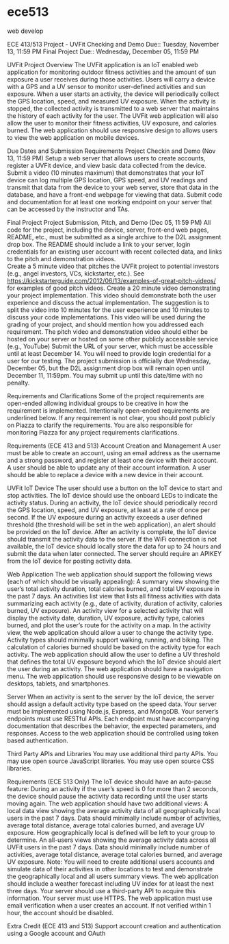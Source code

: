 # ece513
web develop

ECE 413/513 Project - UVFit
Checking and Demo Due:: Tuesday, November 13, 11:59 PM
Final Project Due:: Wednesday, December 05, 11:59 PM


UVFit Project Overview
The UVFit application is an IoT enabled web application for monitoring outdoor fitness activities and the amount of sun exposure a user receives during those activities. 
Users will carry a device with a GPS and a UV sensor to monitor user-defined activities and sun exposure. When a user starts an activity, the device will periodically collect the GPS location, speed, and measured UV exposure. 
When the activity is stopped, the collected activity is transmitted to a web server that maintains the history of each activity for the user.
The UVFit web application will also allow the user to monitor their fitness activities, UV exposure, and calories burned. The web application should use responsive design to allows users to view the web application on mobile devices.

Due Dates and Submission Requirements
Project Checkin and Demo (Nov 13, 11:59 PM) 
Setup a web server that allows users to create accounts, register a UVFit device, and view basic data collected from the device.  
Submit a video (10 minutes maximum) that demonstrates that your IoT device can log multiple GPS location, GPS speed, and UV readings and transmit that data from the device to your web server, store that data in the database, and have a front-end webpage for viewing that data. 
Submit code and documentation for at least one working endpoint on your server that can be accessed by the instructor and TAs.

Final Project Project Submission, Pitch, and Demo (Dec 05, 11:59 PM)
All code for the project, including the device, server, front-end web pages, README, etc., must be submitted as a single archive to the D2L assignment drop box.
The README should include a link to your server, login credentials for an existing user account with recent collected data, and links to the pitch and demonstration videos.  
Create a 5 minute video that pitches the UVFit project to potential investors (e.g., angel investors, VCs, kickstarter, etc.). 
See https://kickstarterguide.com/2012/06/13/examples-of-great-pitch-videos/ for examples of good pitch videos. 
Create a 20 minute video demonstrating your project implementation. This video should demonstrate both the user experience and discuss the actual implementation. The suggestion is to split the video into 10 minutes for the user experience and 10 minutes to discuss your code implementations. This video will be used during the grading of your project, and should mention how you addressed each requirement.
The pitch video and demonstration video should either be hosted on your server or hosted on some other publicly accessible service (e.g., YouTube) 
Submit the URL of your server, which must be accessible until at least December 14. You will need to provide login credential for a user for our testing.
The project submission is officially due Wednesday, December 05, but the D2L assignment drop box will remain open until December 11, 11:59pm. You may submit up until this date/time with no penalty. 
 
Requirements and Clarifications
Some of the project requirements are open-ended allowing individual groups to be creative in how the requirement is implemented. Intentionally open-ended requirements are underlined below.
If any requirement is not clear, you should post publicly on Piazza to clarify the requirements. 
You are also responsible for monitoring Piazza for any project requirements clarifications. 

Requirements (ECE 413 and 513)
Account Creation and Management
A user must be able to create an account, using an email address as the username and a strong password, and register at least one device with their account.
A user should be able to update any of their account information.
A user should be able to replace a device with a new device in their account.

UVFit IoT Device
The user should use a button on the IoT device to start and stop activities. 
The IoT device should use the onboard LEDs to indicate the activity status. 
During an activity, the IoT device should periodically record the GPS location, speed, and UV exposure, at least at a rate of once per second.
If the UV exposure during an activity exceeds a user defined threshold (the threshold will be set in the web application), an alert should be provided on the IoT device.
After an activity is complete, the IoT device should transmit the activity data to the server.
If the WiFi connection is not available, the IoT device should locally store the data for up to 24 hours and submit the data when later connected.
The server should require an APIKEY from the IoT device for posting activity data.

Web Application
The web application should support the following views (each of which should be visually appealing): 
A summary view showing the user’s total activity duration, total calories burned, and total UV exposure in the past 7 days.
An activities list view that lists all fitness activities with data summarizing each activity (e.g., date of activity, duration of activity, calories burned, UV exposure).
An activity view for a selected activity that will display the activity date, duration, UV exposure, activity type, calories burned, and plot the user’s route for the activity on a map.
In the activity view, the web application should allow a user to change the activity type. Activity types should minimally support walking, running, and biking.
The calculation of calories burned should be based on the activity type for each activity. 
The web application should allow the user to define a UV threshold that defines the total UV exposure beyond which the IoT device should alert the user during an activity.
The web application should have a navigation menu.
The web application should use responsive design to be viewable on desktops, tablets, and smartphones.

Server 
When an activity is sent to the server by the IoT device, the server should assign a default activity type based on the speed data. 
Your server must be implemented using Node.js, Express, and MongoDB.
Your server’s endpoints must use RESTful APIs. Each endpoint must have accompanying documentation that describes the behavior, the expected parameters, and responses.
Access to the web application should be controlled using token based authentication.

Third Party APIs and Libraries
You may use additional third party APIs.
You may use open source JavaScript libraries.
You may use open source CSS libraries.

Requirements (ECE 513 Only)
The IoT device should have an auto-pause feature: During an activity if the user’s speed is 0 for more than 2 seconds, the device should pause the activity data recording until the user starts moving again. 
The web application should have two additional views:
A local data view showing the average activity data of all geographically local users in the past 7 days. Data should minimally include number of activities, average total distance, average total calories burned, and average UV exposure. How geographically local is defined will be left to your group to determine. 
An all-users views showing the average activity data across all UVFit users in the past 7 days. Data should minimally include number of activities, average total distance, average total calories burned, and average UV exposure.
Note: You will need to create additional users accounts and simulate data of their activities in other locations to test and demonstrate the geographically local and all users summary views. 
The web application should include a weather forecast including UV index for at least the next three days. Your server should use a third-party API to acquire this information.
Your server must use HTTPS.
The web application must use email verification when a user creates an account. If not verified within 1 hour, the account should be disabled. 

Extra Credit (ECE 413 and 513)
Support account creation and authentication using a Google account and OAuth



